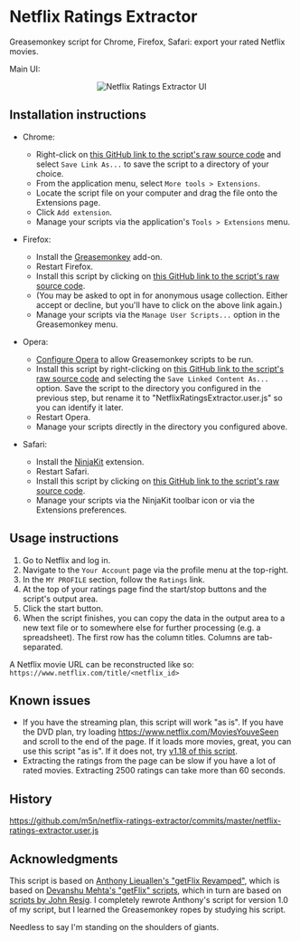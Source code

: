 Netflix Ratings Extractor
=========================

Greasemonkey script for Chrome, Firefox, Safari: export your rated Netflix movies.


Main UI:
<p align="center">
<img src="https://raw.githubusercontent.com/m5n/netflix-ratings-extractor/master/img/ui.png" alt="Netflix Ratings Extractor UI"/>
</p>


Installation instructions
-------------------------

* Chrome:
  * Right-click on [this GitHub link to the script's raw source code](https://raw.githubusercontent.com/m5n/netflix-ratings-extractor/master/netflix-ratings-extractor.user.js) and select `Save Link As...` to save the script to a directory of your choice.
  * From the application menu, select `More tools > Extensions`.
  * Locate the script file on your computer and drag the file onto the Extensions page.
  * Click `Add extension`.
  * Manage your scripts via the application's `Tools > Extensions` menu.


* Firefox:
  * Install the [Greasemonkey](https://addons.mozilla.org/en-US/firefox/addon/748) add-on.
  * Restart Firefox.
  * Install this script by clicking on [this GitHub link to the script's raw source code](https://raw.githubusercontent.com/m5n/netflix-ratings-extractor/master/netflix-ratings-extractor.user.js).
  * (You may be asked to opt in for anonymous usage collection. Either accept or decline, but you'll have to click on the above link again.)
  * Manage your scripts via the `Manage User Scripts...` option in the Greasemonkey menu.


* Opera:
  * [Configure Opera](http://www.techerator.com/2011/02/how-to-add-greasemoney-and-other-scripts-to-opera-11/) to allow Greasemonkey scripts to be run.
  * Install this script by right-clicking on [this GitHub link to the script's raw source code](https://raw.githubusercontent.com/m5n/netflix-ratings-extractor/master/netflix-ratings-extractor.user.js) and selecting the `Save Linked Content As...` option. Save the script to the directory you configured in the previous step, but rename it to "NetflixRatingsExtractor.user.js" so you can identify it later.
  * Restart Opera.
  * Manage your scripts directly in the directory you configured above.


* Safari:
  * Install the [NinjaKit](http://www.reddit.com/r/apple/comments/dd2sk/ninjakit_greasemonkey_for_safari/) extension.
  * Restart Safari.
  * Install this script by clicking on [this GitHub link to the script's raw source code](https://raw.githubusercontent.com/m5n/netflix-ratings-extractor/master/netflix-ratings-extractor.user.js).
  * Manage your scripts via the NinjaKit toolbar icon or via the Extensions preferences.


Usage instructions
------------------
1. Go to Netflix and log in.
1. Navigate to the `Your Account` page via the profile menu at the top-right.
1. In the `MY PROFILE` section, follow the `Ratings` link.
1. At the top of your ratings page find the start/stop buttons and the script's output area.
1. Click the start button.
1. When the script finishes, you can copy the data in the output area to a new text file or to somewhere else for further processing (e.g. a spreadsheet). The first row has the column titles. Columns are tab-separated.

A Netflix movie URL can be reconstructed like so: `https://www.netflix.com/title/<netflix_id>`


Known issues
------------
* If you have the streaming plan, this script will work "as is". If you have the DVD plan, try loading https://www.netflix.com/MoviesYouveSeen and scroll to the end of the page. If it loads more movies, great, you can use this script "as is". If it does not, try [v1.18 of this script](https://raw.githubusercontent.com/m5n/netflix-ratings-extractor/10e33f0063aee2b26f03c12ea3acf5dc2d94b3fe/netflix-ratings-extractor.user.js).
* Extracting the ratings from the page can be slow if you have a lot of rated movies. Extracting 2500 ratings can take more than 60 seconds.


History
-------

https://github.com/m5n/netflix-ratings-extractor/commits/master/netflix-ratings-extractor.user.js


Acknowledgments
---------------
This script is based on [Anthony Lieuallen's "getFlix Revamped"](http://web.arantius.com/getflix-revamped), which is based on [Devanshu Mehta's "getFlix" scripts](http://www.scienceaddiction.com/2006/03/03/fetch-your-netflix-ratings/), which in turn are based on [scripts by John Resig](http://ejohn.org/projects/netflix). I completely rewrote Anthony's script for version 1.0 of my script, but I learned the Greasemonkey ropes by studying his script.

Needless to say I'm standing on the shoulders of giants. 
